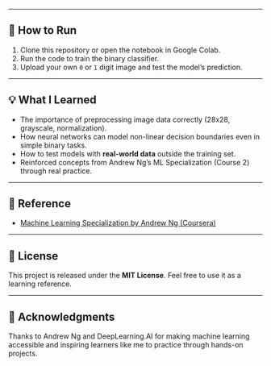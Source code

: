 
---

## 🔧 How to Run

1. Clone this repository or open the notebook in Google Colab.
2. Run the code to train the binary classifier.
3. Upload your own `0` or `1` digit image and test the model’s prediction.

---

## 💡 What I Learned

- The importance of preprocessing image data correctly (28x28, grayscale, normalization).
- How neural networks can model non-linear decision boundaries even in simple binary tasks.
- How to test models with **real-world data** outside the training set.
- Reinforced concepts from Andrew Ng’s ML Specialization (Course 2) through real practice.

---

## 📘 Reference

- [Machine Learning Specialization by Andrew Ng (Coursera)](https://www.coursera.org/specializations/machine-learning-introduction)

---

## 🪪 License

This project is released under the **MIT License**. Feel free to use it as a learning reference.

---

## 🙏 Acknowledgments

Thanks to Andrew Ng and DeepLearning.AI for making machine learning accessible and inspiring learners like me to practice through hands-on projects.
